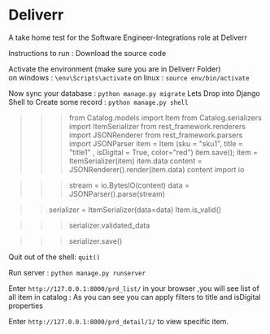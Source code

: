 # Deliverr

A take home test for the Software Engineer-Integrations role at Deliverr

Instructions to run :
Download the source code

Activate the environment (make sure you are in Deliverr Folder)  
 on windows : `\env\Scripts\activate`
on linux : `source env/bin/activate`

Now sync your database : `python manage.py migrate`
Lets Drop into Django Shell to Create some record : `python manage.py shell`

> > > from Catalog.models import Item
> > > from Catalog.serializers import ItemSerializer
> > > from rest_framework.renderers import JSONRenderer
> > > from rest_framework.parsers import JSONParser
> > > item = Item (sku = "sku1", title = "title1" , isDigital = True, color="red")
> > > item.save();
> > > item = ItemSerializer(item)
> > > item.data
> > > content = JSONRenderer().render(item.data)
> > > content
> > > import io

> > > stream = io.BytesIO(content)
> > > data = JSONParser().parse(stream)

> > serializer = ItemSerializer(data=data)
> > Item.is_valid()

> > > serializer.validated_data

> > > serializer.save()

Quit out of the shell: `quit()`

Run server :
`python manage.py runserver`

Enter `http://127.0.0.1:8000/prd_list/` in your browser ,you will see list of all item in catalog :
As you can see you can apply filters to title and isDigital properties

Enter `http://127.0.0.1:8000/prd_detail/1/` to view specific item.
